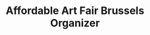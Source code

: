 ---
name: "Louise Malfait"
title: "Affordable Art Fair Brussels Organizer"
contribution: "PR & Communication help"
avatar: images/collaborators/louise.jpg
---